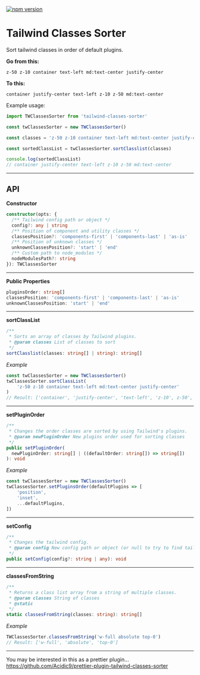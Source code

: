 [![npm version](https://badge.fury.io/js/tailwind-classes-sorter.svg)](https://badge.fury.io/js/tailwind-classes-sorter)

# Tailwind Classes Sorter

Sort tailwind classes in order of default plugins.

**Go from this:**

```
z-50 z-10 container text-left md:text-center justify-center
```

**To this:**

```
container justify-center text-left z-10 z-50 md:text-center
```

Example usage:

```js
import TWClassesSorter from 'tailwind-classes-sorter'

const twClassesSorter = new TWClassesSorter()

const classes = 'z-50 z-10 container text-left md:text-center justify-center'

const sortedClassList = twClassesSorter.sortClasslist(classes)

console.log(sortedClassList)
// container justify-center text-left z-10 z-50 md:text-center
```

---

## API

**Constructor**

```ts
constructor(opts: {
  /** Tailwind config path or object */
  config?: any | string
  /** Position of component and utility classes */
  classesPosition?: 'components-first' | 'components-last' | 'as-is'
  /** Position of unknown classes */
  unknownClassesPosition?: 'start' | 'end'
  /** Custom path to node_modules */
  nodeModulesPath?: string
}): TWClassesSorter
```

---

**Public Properties**

```ts
pluginsOrder: string[]
classesPosition: 'components-first' | 'components-last' | 'as-is'
unknownClassesPosition: 'start' | 'end'
```

---

**sortClassList**

```ts
/**
 * Sorts an array of classes by Tailwind plugins.
 * @param classes List of classes to sort
 */
sortClasslist(classes: string[] | string): string[]
```

_Example_

```ts
const twClassesSorter = new TWClassesSorter()
twClassesSorter.sortClassList(
	'z-50 z-10 container text-left md:text-center justify-center'
)
// Result: ['container', 'justify-center', 'text-left', 'z-10', z-50', 'md:text-center']
```

---

**setPluginOrder**

```ts
/**
 * Changes the order classes are sorted by using Tailwind's plugins.
 * @param newPluginOrder New plugins order used for sorting classes
 */
public setPluginOrder(
  newPluginOrder: string[] | ((defaultOrder: string[]) => string[])
): void
```

_Example_

```ts
const twClassesSorter = new TWClassesSorter()
twClassesSorter.setPluginsOrder(defaultPlugins => [
	'position',
	'inset',
	...defaultPlugins,
])
```

---

**setConfig**

```ts
/**
 * Changes the tailwind config.
 * @param config New config path or object (or null to try to find tailwind.config.js)
 */
public setConfig(config?: string | any): void
```

---

**classesFromString**

```ts
/**
 * Returns a class list array from a string of multiple classes.
 * @param classes String of classes
 * @static
 */
static classesFromString(classes: string): string[]
```

_Example_

```ts
TWClassesSorter.classesFromString('w-full absolute top-0')
// Result: ['w-full', 'absolute', 'top-0']
```

---

You may be interested in this as a prettier plugin...
https://github.com/Acidic9/prettier-plugin-tailwind-classes-sorter
